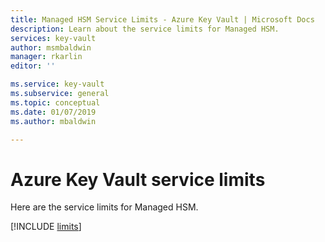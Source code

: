 ```yaml
---
title: Managed HSM Service Limits - Azure Key Vault | Microsoft Docs
description: Learn about the service limits for Managed HSM.
services: key-vault
author: msmbaldwin
manager: rkarlin
editor: ''

ms.service: key-vault
ms.subservice: general
ms.topic: conceptual
ms.date: 01/07/2019
ms.author: mbaldwin

---
```

# Azure Key Vault service limits

Here are the service limits for Managed HSM.

[!INCLUDE [limits](../../includeslimits.md)]

